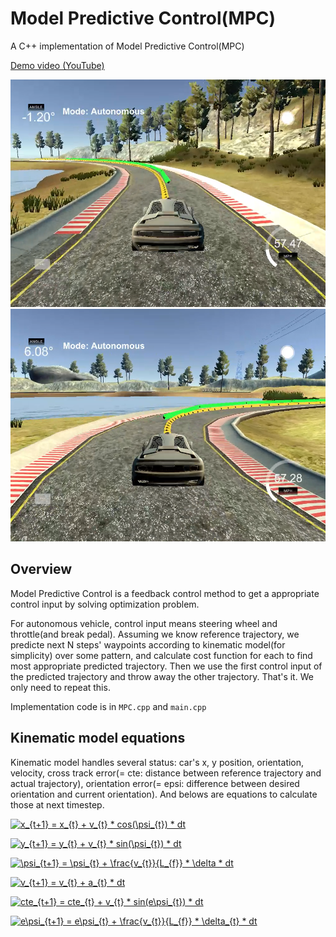 # Model Predictive Control(MPC)

A C++ implementation of Model Predictive Control(MPC)

[Demo video (YouTube)](https://www.youtube.com/watch?v=5syxpdcEfLA)

![](./images/image1.png) 
![](./images/image2.png)

## Overview

Model Predictive Control is a feedback control method to get a appropriate control input by solving optimization problem.

For autonomous vehicle, control input means steering wheel and throttle(and break pedal). Assuming we know reference trajectory, we predicte next N steps' waypoints according to kinematic model(for simplicity) over some pattern, and calculate cost function for each to find most appropriate predicted trajectory. Then we use the first control input of the predicted trajectory and throw away the other trajectory. That's it. We only need to repeat this.

Implementation code is in `MPC.cpp` and `main.cpp`

## Kinematic model equations

Kinematic model handles several status: car's x, y position, orientation, velocity, cross track error(= cte: distance between reference trajectory and actual trajectory), orientation error(= epsi: difference between desired orientation and current orientation). And belows are equations to calculate those at next timestep.

<a href="https://www.codecogs.com/eqnedit.php?latex=x_{t&plus;1}&space;=&space;x_{t}&space;&plus;&space;v_{t}&space;*&space;cos(\psi_{t})&space;*&space;dt" target="_blank"><img src="https://latex.codecogs.com/gif.latex?x_{t&plus;1}&space;=&space;x_{t}&space;&plus;&space;v_{t}&space;*&space;cos(\psi_{t})&space;*&space;dt" title="x_{t+1} = x_{t} + v_{t} * cos(\psi_{t}) * dt" /></a>

<a href="https://www.codecogs.com/eqnedit.php?latex=y_{t&plus;1}&space;=&space;y_{t}&space;&plus;&space;v_{t}&space;*&space;sin(\psi_{t})&space;*&space;dt" target="_blank"><img src="https://latex.codecogs.com/gif.latex?y_{t&plus;1}&space;=&space;y_{t}&space;&plus;&space;v_{t}&space;*&space;sin(\psi_{t})&space;*&space;dt" title="y_{t+1} = y_{t} + v_{t} * sin(\psi_{t}) * dt" /></a>

<a href="https://www.codecogs.com/eqnedit.php?latex=\psi_{t&plus;1}&space;=&space;\psi_{t}&space;&plus;&space;\frac{v_{t}}{L_{f}}&space;*&space;\delta&space;*&space;dt" target="_blank"><img src="https://latex.codecogs.com/gif.latex?\psi_{t&plus;1}&space;=&space;\psi_{t}&space;&plus;&space;\frac{v_{t}}{L_{f}}&space;*&space;\delta&space;*&space;dt" title="\psi_{t+1} = \psi_{t} + \frac{v_{t}}{L_{f}} * \delta * dt" /></a>

<a href="https://www.codecogs.com/eqnedit.php?latex=v_{t&plus;1}&space;=&space;v_{t}&space;&plus;&space;a_{t}&space;*&space;dt" target="_blank"><img src="https://latex.codecogs.com/gif.latex?v_{t&plus;1}&space;=&space;v_{t}&space;&plus;&space;a_{t}&space;*&space;dt" title="v_{t+1} = v_{t} + a_{t} * dt" /></a>

<a href="https://www.codecogs.com/eqnedit.php?latex=cte_{t&plus;1}&space;=&space;cte_{t}&space;&plus;&space;v_{t}&space;*&space;sin(e\psi_{t})&space;*&space;dt" target="_blank"><img src="https://latex.codecogs.com/gif.latex?cte_{t&plus;1}&space;=&space;cte_{t}&space;&plus;&space;v_{t}&space;*&space;sin(e\psi_{t})&space;*&space;dt" title="cte_{t+1} = cte_{t} + v_{t} * sin(e\psi_{t}) * dt" /></a>

<a href="https://www.codecogs.com/eqnedit.php?latex=e\psi_{t&plus;1}&space;=&space;e\psi_{t}&space;&plus;&space;\frac{v_{t}}{L_{f}}&space;*&space;\delta_{t}&space;*&space;dt" target="_blank"><img src="https://latex.codecogs.com/gif.latex?e\psi_{t&plus;1}&space;=&space;e\psi_{t}&space;&plus;&space;\frac{v_{t}}{L_{f}}&space;*&space;\delta_{t}&space;*&space;dt" title="e\psi_{t+1} = e\psi_{t} + \frac{v_{t}}{L_{f}} * \delta_{t} * dt" /></a>
